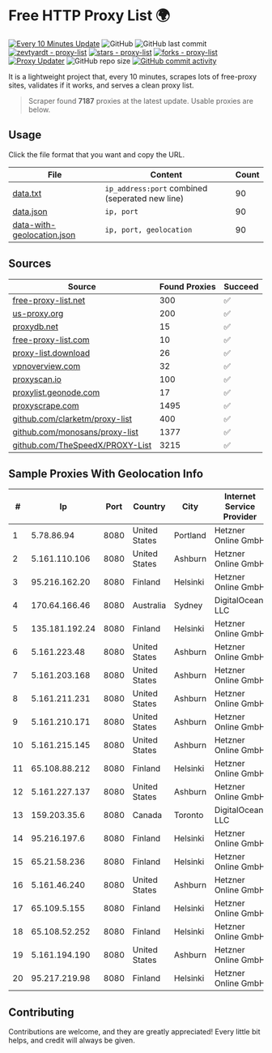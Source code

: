 
# Free HTTP Proxy List 🌍

[![Every 10 Minutes Update](https://github.com/mertguvencli/http-proxy-list/actions/workflows/main.yml/badge.svg?branch=main)](https://github.com/mertguvencli/http-proxy-list/actions/workflows/main.yml)
![GitHub](https://img.shields.io/github/license/mertguvencli/http-proxy-list)
![GitHub last commit](https://img.shields.io/github/last-commit/mertguvencli/http-proxy-list)
[![zevtyardt - proxy-list](https://img.shields.io/static/v1?label=zevtyardt&message=proxy-list&color=blue&logo=github)](https://github.com/zevtyardt/proxy-list "Go to GitHub repo")
[![stars - proxy-list](https://img.shields.io/github/stars/zevtyardt/proxy-list?style=social)](https://github.com/zevtyardt/proxy-list)
[![forks - proxy-list](https://img.shields.io/github/forks/zevtyardt/proxy-list?style=social)](https://github.com/zevtyardt/proxy-list)
[![Proxy Updater](https://github.com/zevtyardt/proxy-list/workflows/Proxy%20Updater/badge.svg)](https://github.com/zevtyardt/proxy-list/actions?query=workflow:"Proxy+Updater")
![GitHub repo size](https://img.shields.io/github/repo-size/zevtyardt/proxy-list)
[![GitHub commit activity](https://img.shields.io/github/commit-activity/m/zevtyardt/proxy-list?logo=commits)](https://github.com/zevtyardt/proxy-list/commits/main)

It is a lightweight project that, every 10 minutes, scrapes lots of free-proxy sites, validates if it works, and serves a clean proxy list.

> Scraper found **7187** proxies at the latest update. Usable proxies are below.

## Usage

Click the file format that you want and copy the URL.

|File|Content|Count|
|----|-------|-----|
|[data.txt](https://raw.githubusercontent.com/mertguvencli/http-proxy-list/main/proxy-list/data.txt)|`ip_address:port` combined (seperated new line)|90|
|[data.json](https://raw.githubusercontent.com/mertguvencli/http-proxy-list/main/proxy-list/data.json)|`ip, port`|90|
|[data-with-geolocation.json](https://raw.githubusercontent.com/mertguvencli/http-proxy-list/main/proxy-list/data-with-geolocation.json)|`ip, port, geolocation`|90|

## Sources

|Source|Found Proxies|Succeed|
|------|-------------|-------|
|[free-proxy-list.net](https://free-proxy-list.net)|300|✅|
|[us-proxy.org](https://www.us-proxy.org)|200|✅|
|[proxydb.net](http://proxydb.net)|15|✅|
|[free-proxy-list.com](https://free-proxy-list.com/?page=&port=&type%5B%5D=http&type%5B%5D=https&up_time=0&search=Search)|10|✅|
|[proxy-list.download](https://www.proxy-list.download/HTTP)|26|✅|
|[vpnoverview.com](https://vpnoverview.com/privacy/anonymous-browsing/free-proxy-servers)|32|✅|
|[proxyscan.io](https://www.proxyscan.io)|100|✅|
|[proxylist.geonode.com](https://proxylist.geonode.com/api/proxy-list?limit=300&page=1&sort_by=lastChecked&sort_type=desc&protocols=http,https)|17|✅|
|[proxyscrape.com](https://api.proxyscrape.com/v2/?request=displayproxies&protocol=http&timeout=10000&country=all&ssl=all&anonymity=all)|1495|✅|
|[github.com/clarketm/proxy-list](https://raw.githubusercontent.com/clarketm/proxy-list/master/proxy-list-raw.txt)|400|✅|
|[github.com/monosans/proxy-list](https://raw.githubusercontent.com/monosans/proxy-list/main/proxies/http.txt)|1377|✅|
|[github.com/TheSpeedX/PROXY-List](https://raw.githubusercontent.com/TheSpeedX/PROXY-List/master/http.txt)|3215|✅|


## Sample Proxies With Geolocation Info

|#|Ip|Port|Country|City|Internet Service Provider|
|-|--|----|-------|----|-------------------------|
|1|5.78.86.94|8080|United States|Portland|Hetzner Online GmbH|
|2|5.161.110.106|8080|United States|Ashburn|Hetzner Online GmbH|
|3|95.216.162.20|8080|Finland|Helsinki|Hetzner Online GmbH|
|4|170.64.166.46|8080|Australia|Sydney|DigitalOcean, LLC|
|5|135.181.192.24|8080|Finland|Helsinki|Hetzner Online GmbH|
|6|5.161.223.48|8080|United States|Ashburn|Hetzner Online GmbH|
|7|5.161.203.168|8080|United States|Ashburn|Hetzner Online GmbH|
|8|5.161.211.231|8080|United States|Ashburn|Hetzner Online GmbH|
|9|5.161.210.171|8080|United States|Ashburn|Hetzner Online GmbH|
|10|5.161.215.145|8080|United States|Ashburn|Hetzner Online GmbH|
|11|65.108.88.212|8080|Finland|Helsinki|Hetzner Online GmbH|
|12|5.161.227.137|8080|United States|Ashburn|Hetzner Online GmbH|
|13|159.203.35.6|8080|Canada|Toronto|DigitalOcean, LLC|
|14|95.216.197.6|8080|Finland|Helsinki|Hetzner Online GmbH|
|15|65.21.58.236|8080|Finland|Helsinki|Hetzner Online GmbH|
|16|5.161.46.240|8080|United States|Ashburn|Hetzner Online GmbH|
|17|65.109.5.155|8080|Finland|Helsinki|Hetzner Online GmbH|
|18|65.108.52.252|8080|Finland|Helsinki|Hetzner Online GmbH|
|19|5.161.194.190|8080|United States|Ashburn|Hetzner Online GmbH|
|20|95.217.219.98|8080|Finland|Helsinki|Hetzner Online GmbH|



## Contributing

Contributions are welcome, and they are greatly appreciated! Every
little bit helps, and credit will always be given.


